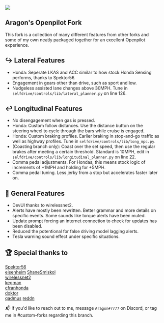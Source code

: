 [![](https://i.imgur.com/UelUjKAh.png)](#)

Aragon's Openpilot Fork
------

This fork is a collection of many different features from other forks and some of my own neatly packaged together for an excellent Openpilot experience.

↪️ Lateral Features
------
* Honda: Seperate LKAS and ACC similar to how stock Honda Sensing performs, thanks to Spektor56.
* Engagement in gears other than drive, such as sport and low.
* Nudgeless assisted lane changes above 30MPH. Tune in `selfdrive/controls/lib/lateral_planner.py` on line 126.

↩️ Longitudinal Features
------
* No disengagement when gas is pressed.
* Honda: Custom follow distances. Use the distance button on the steering wheel to cycle through the bars while cruise is engaged.
* Honda: Custom braking profiles. Earlier braking in stop-and-go traffic as well as highway profiles. Tune in `selfdrive/controls/lib/long_mpc.py`.
* (Coasting branch only): Coast over the set speed, then use the regular brakes after meeting a certain threshold. Standard is 10MPH, edit in `selfdrive/controls/lib/longitudinal_planner.py` on line 22. 
* Comma pedal adjustments. For Hondas, this means stock logic of increments of +1MPH and holding for +5MPH.
* Comma pedal tuning. Less jerky from a stop but accelerates faster later on.

🚗 General Features
------
* DevUI thanks to wirelessnet2.
* Alerts have mostly been rewritten. Better grammar and more details on specific events. Some sounds like torque alerts have been muted.
* Update prompt forcing an internet connection to check for updates has been disabled.
* Reduced the potentional for false driving model lagging alerts.
* Tesla warning sound effect under specific situations.

🏆 Special thanks to
------
[Spektor56](https://github.com/spektor56/openpilot)   
[eisenheim](https://github.com/eyezenheim/openpilot)
[ShaneSmiskol](https://github.com/ShaneSmiskol/openpilot)    
[wirelessnet2](https://github.com/wirelessnet2/openpilot)    
[kegman](https://github.com/kegman/openpilot)    
[cfranhonda](https://github.com/cfranhonda/openpilot)    
[doktor](https://github.com/doktorsleepelss)    
[qadmus](https://github.com/qadmus/openpilot)
[reddn](https://github.com/reddn)

📬 If you'd like to reach out to me, message `Aragon#7777` on Discord, or tag me in #custom-forks regarding this branch.